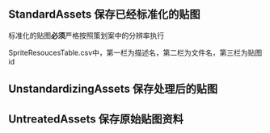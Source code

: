 ## StandardAssets 保存已经标准化的贴图

标准化的贴图**必须**严格按照策划案中的分辨率执行

SpriteResoucesTable.csv中，第一栏为描述名，第二栏为文件名，第三栏为贴图id


## UnstandardizingAssets 保存处理后的贴图
## UntreatedAssets 保存原始贴图资料